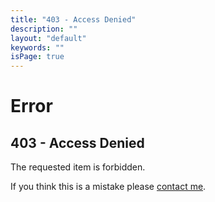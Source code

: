 ```yaml
---
title: "403 - Access Denied"
description: ""
layout: "default"
keywords: ""
isPage: true
---
```

# Error
## 403 - Access Denied
The requested item is forbidden.

If you think this is a mistake please [contact me](mailto:gregory@gregnk.com).
